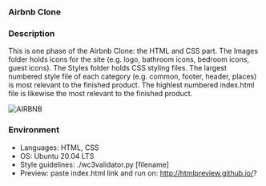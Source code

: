 ### Airbnb Clone


### Description
This is one phase of the Airbnb Clone: the HTML and CSS part. The Images folder holds icons for the site (e.g. logo, bathroom icons, bedroom icons, guest icons). The Styles folder holds CSS styling files. The largest numbered style file of each category (e.g. common, footer, header, places) is most relevant to the finished product. The highlest numbered index.html file is likewise the most relevant to the finished product.


![AIRBNB](https://user-images.githubusercontent.com/64686919/220203969-a5a80ff0-bf3e-4ca6-805a-27eaee40d009.PNG)

### Environment
- Languages: HTML, CSS
- OS: Ubuntu 20.04 LTS
- Style guidelines: ./wc3validator.py [filename]
- Preview: paste index.html link and run on: http://htmlpreview.github.io/?
